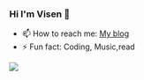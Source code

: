 ### Hi  I'm Visen 👋

- 📫 How to reach me: [My blog](https://supervisen.github.io/)
- ⚡ Fun fact: Coding, Music,read

![](https://github-readme-stats.vercel.app/api?username=mayandev)
